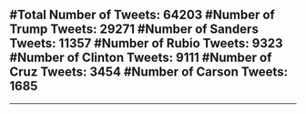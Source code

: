 #Total Number of Tweets: 64203 
#Number of Trump Tweets: 29271
#Number of Sanders Tweets: 11357
#Number of Rubio Tweets: 9323
#Number of Clinton Tweets: 9111
#Number of Cruz Tweets: 3454
#Number of Carson Tweets: 1685
---
---
